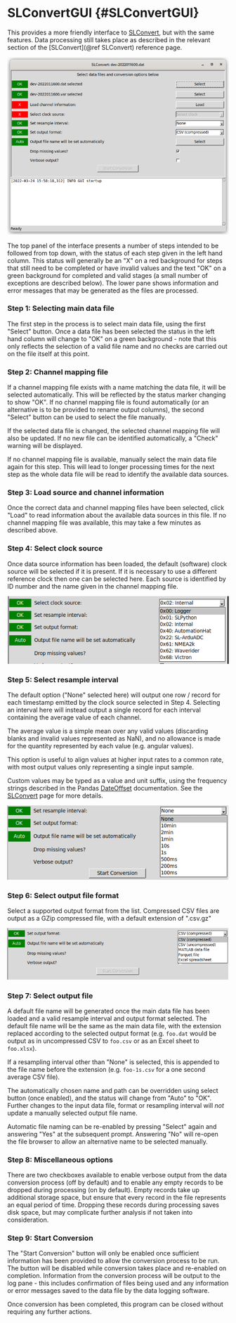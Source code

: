 # SLConvertGUI {#SLConvertGUI}

This provides a more friendly interface to [SLConvert](SLConvert.md), but with the same features. Data processing still takes place as described in the relevant section of the [SLConvert](@ref SLConvert) reference page.

![Screenshot showing example SLConvertGUI window](SLConvertGUI.png)


The top panel of the interface presents a number of steps intended to be followed from top down, with the status of each step given in the left hand column.
This status will generally be an "X" on a red background for steps that still need to be completed or have invalid values and the text "OK" on a green background for completed and valid stages (a small number of exceptions are described below).
The lower pane shows information and error messages that may be generated as the files are processed.

### Step 1: Selecting main data file
The first step in the process is to select main data file, using the first "Select" button.
Once a data file has been selected the status in the left hand column will change to "OK" on a green background - note that this only reflects the selection of a valid file name and no checks are carried out on the file itself at this point.

### Step 2: Channel mapping file
If a channel mapping file exists with a name matching the data file, it will be selected automatically.
This will be reflected by the status marker changing to show "OK". If no channel mapping file is found automatically (or an alternative is to be provided to rename output columns), the second "Select" button can be used to select the file manually.

If the selected data file is changed, the selected channel mapping file will also be updated. If no new file can be identified automatically, a "Check" warning will be displayed.

If no channel mapping file is available, manually select the main data file again for this step. This will lead to longer processing times for the next step as the whole data file will be read to identify the available data sources.

### Step 3: Load source and channel information

Once the correct data and channel mapping files have been selected, click "Load" to read information about the available data sources in this file. If no channel mapping file was available, this may take a few minutes as described above.

### Step 4: Select clock source
Once data source information has been loaded, the default (software) clock source will be selected if it is present.
If it is necessary to use a different reference clock then one can be selected here. Each source is identified by ID number and the name given in the channel mapping file.

![Screenshot showing example data sources](SLConvertGUI-clock.png)


### Step 5: Select resample interval
The default option ("None" selected here) will output one row / record for each timestamp emitted by the clock source selected in Step 4. Selecting an interval here will instead output a single record for each interval containing the average value of each channel.

The average value is a simple mean over any valid values (discarding blanks and invalid values represented as NaN), and no allowance is made for the quantity represented by each value (e.g. angular values).

This option is useful to align values at higher input rates to a common rate, with most output values only representing a single input sample.

Custom values may be typed as a value and unit suffix, using the frequency strings described in the Pandas [DateOffset](https://pandas.pydata.org/pandas-docs/stable/user_guide/timeseries.html#dateoffset-objects) documentation. See the [SLConvert](SLConvert.md) page for more details.

![Screenshot showing example resampling intervals](SLConvertGUI-resample.png)

### Step 6: Select output file format
Select a supported output format from the list. Compressed CSV files are output as a GZip compressed file, with a default extension of ".csv.gz"

![Screenshot showing supported output formats](SLConvertGUI-format.png)

### Step 7: Select output file

A default file name will be generated once the main data file has been loaded and a valid resample interval and output format selected.
The default file name will be the same as the main data file, with the extension replaced according to the selected output format (e.g. `foo.dat` would be output as in uncompressed CSV to `foo.csv` or as an Excel sheet to `foo.xlsx`).

If a resampling interval other than "None" is selected, this is appended to the file name before the extension (e.g. `foo-1s.csv` for a one second average CSV file).

The automatically chosen name and path can be overridden using select button (once enabled), and the status will change from "Auto" to "OK". Further changes to the input data file, format or resampling interval will *not* update a manually selected output file name.

Automatic file naming can be re-enabled by pressing "Select" again and answering "Yes" at the subsequent prompt. Answering "No" will re-open the file browser to allow an alternative name to be selected manually.


### Step 8: Miscellaneous options

There are two checkboxes available to enable verbose output from the data conversion process (off by default) and to enable any empty records to be dropped during processing (on by default).
Empty records take up additional storage space, but ensure that every record in the file represents an equal period of time.
Dropping these records during processing saves disk space, but may complicate further analysis if not taken into consideration.

### Step 9: Start Conversion

The "Start Conversion" button will only be enabled once sufficient information has been provided to allow the conversion process to be run.
The button will be disabled while conversion takes place and re-enabled on completion. Information from the conversion process will be output to the log pane - this includes confirmation of files being used and any information or error messages saved to the data file by the data logging software.

Once conversion has been completed, this program can be closed without requiring any further actions.

